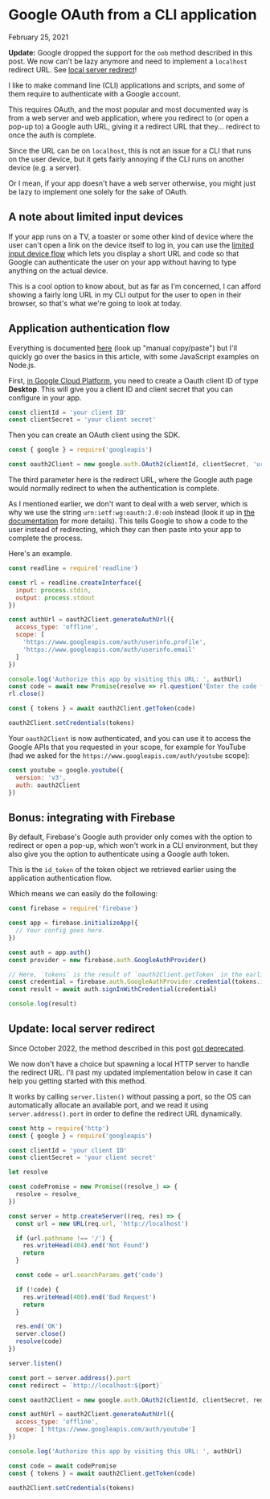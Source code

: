 # Google OAuth from a CLI application
February 25, 2021

<div class="note">

**Update:** Google dropped the support for the `oob` method described in
this post. We now can't be lazy anymore and need to implement a
`localhost` redirect URL. See [local server redirect](#update-local-server-redirect)!

</div>

I like to make command line (CLI) applications and scripts, and some of
them require to authenticate with a Google account.

This requires OAuth, and the most popular and most documented way is
from a web server and web application, where you redirect to (or open a
pop-up to) a Google auth URL, giving it a redirect URL that they...
redirect to once the auth is complete.

Since the URL can be on `localhost`, this is not an issue for a CLI that
runs on the user device, but it gets fairly annoying if the CLI runs on
another device (e.g. a server).

Or I mean, if your app doesn't have a web server otherwise, you might
just be lazy to implement one solely for the sake of OAuth.

## A note about limited input devices

If your app runs on a TV, a toaster or some other kind of device where
the user can't open a link on the device itself to log in, you can use
the [limited input device flow] which lets you display a short URL and
code so that Google can authenticate the user on your app without having
to type anything on the actual device.

[limited input device flow]: https://developers.google.com/identity/protocols/oauth2/limited-input-device

This is a cool option to know about, but as far as I'm concerned, I can
afford showing a fairly long URL in my CLI output for the user to
open in their browser, so that's what we're going to look at today.

## Application authentication flow

Everything is documented [here][native-app] (look up "manual
copy/paste") but I'll quickly go over the basics in this article, with
some JavaScript examples on Node.js.

[native-app]: https://developers.google.com/identity/protocols/oauth2/native-app

First, [in Google Cloud Platform](https://console.cloud.google.com/apis/credentials), 
you need to create a Oauth client ID of type **Desktop**. This
will give you a client ID and client secret that you can configure
in your app.

```js
const clientId = 'your client ID'
const clientSecret = 'your client secret'
```

Then you can create an OAuth client using the SDK.

```js
const { google } = require('googleapis')

const oauth2Client = new google.auth.OAuth2(clientId, clientSecret, 'urn:ietf:wg:oauth:2.0:oob')
```

The third parameter here is the redirect URL, where the Google auth page
would normally redirect to when the authentication is complete.

As I mentioned earlier, we don't want to deal with a web server, which
is why we use the string `urn:ietf:wg:oauth:2.0:oob` instead (look it up
in [the documentation][native-app] for more details). This tells Google to
show a code to the user instead of redirecting, which they can then
paste into your app to complete the process.

Here's an example.

```js
const readline = require('readline')

const rl = readline.createInterface({
  input: process.stdin,
  output: process.stdout
})

const authUrl = oauth2Client.generateAuthUrl({
  access_type: 'offline',
  scope: [
    'https://www.googleapis.com/auth/userinfo.profile',
    'https://www.googleapis.com/auth/userinfo.email'
  ]
})

console.log('Authorize this app by visiting this URL: ', authUrl)
const code = await new Promise(resolve => rl.question('Enter the code from that page here: ', resolve))
rl.close()

const { tokens } = await oauth2Client.getToken(code)

oauth2Client.setCredentials(tokens)
```

Your `oauth2Client` is now authenticated, and you can use it to access
the Google APIs that you requested in your scope, for example for
YouTube (had we asked for the `https://www.googleapis.com/auth/youtube` scope):

```js
const youtube = google.youtube({
  version: 'v3',
  auth: oauth2Client
})
```

## Bonus: integrating with Firebase

By default, Firebase's Google auth provider only comes with the option to
redirect or open a pop-up, which won't work in a CLI environment, but
they also give you the option to authenticate using a Google auth token.

This is the `id_token` of the token object we retrieved earlier using
the application authentication flow.

Which means we can easily do the following:

```js
const firebase = require('firebase')

const app = firebase.initializeApp({
  // Your config goes here.
})

const auth = app.auth()
const provider = new firebase.auth.GoogleAuthProvider()

// Here, `tokens` is the result of `oauth2Client.getToken` in the earlier example.
const credential = firebase.auth.GoogleAuthProvider.credential(tokens.id_token)
const result = await auth.signInWithCredential(credential)

console.log(result)
```

## Update: local server redirect

Since October 2022, the method described in this post [got deprecated](https://developers.google.com/identity/protocols/oauth2/native-app#manual-copypaste).

We now don't have a choice but spawning a local HTTP server to handle
the redirect URL. I'll past my updated implementation below in case it
can help you getting started with this method.

It works by calling `server.listen()` without passing a port, so the OS
can automatically allocate an available port, and we read it using
`server.address().port` in order to define the redirect URL dynamically.

```js
const http = require('http')
const { google } = require('googleapis')

const clientId = 'your client ID'
const clientSecret = 'your client secret'

let resolve

const codePromise = new Promise((resolve_) => {
  resolve = resolve_
})

const server = http.createServer((req, res) => {
  const url = new URL(req.url, 'http://localhost')

  if (url.pathname !== '/') {
    res.writeHead(404).end('Not Found')
    return
  }

  const code = url.searchParams.get('code')

  if (!code) {
    res.writeHead(400).end('Bad Request')
    return
  }

  res.end('OK')
  server.close()
  resolve(code)
})

server.listen()

const port = server.address().port
const redirect = `http://localhost:${port}`

const oauth2Client = new google.auth.OAuth2(clientId, clientSecret, redirect)

const authUrl = oauth2Client.generateAuthUrl({
  access_type: 'offline',
  scope: ['https://www.googleapis.com/auth/youtube']
})

console.log('Authorize this app by visiting this URL: ', authUrl)

const code = await codePromise
const { tokens } = await oauth2Client.getToken(code)

oauth2Client.setCredentials(tokens)
```
